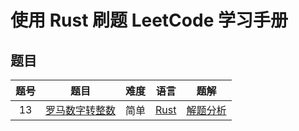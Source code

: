 # 使用 Rust 刷题 LeetCode 学习手册

## 题目

| 题号 | 题目 | 难度 | 语言 | 题解 |
| :---: | :---: | :---: | :---: | :---: |
| 13  | [罗马数字转整数](https://leetcode.com/problems/roman-to-integer/) | 简单 | [Rust](/13-Roam-to-Integer/roam2integer/src/main.rs) | [解题分析](13-Roam-to-Integer/README.md) |